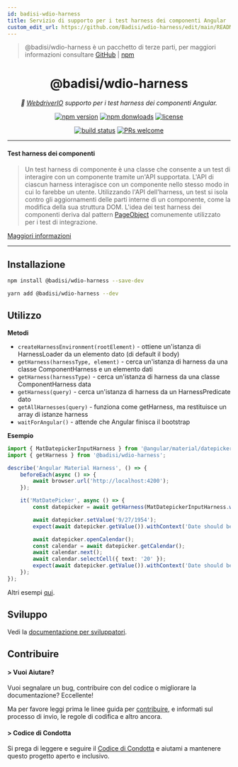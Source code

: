 ```yaml
---
id: badisi-wdio-harness
title: Servizio di supporto per i test harness dei componenti Angular
custom_edit_url: https://github.com/Badisi/wdio-harness/edit/main/README.md
---
```



> @badisi/wdio-harness è un pacchetto di terze parti, per maggiori informazioni consultare [GitHub](https://github.com/Badisi/wdio-harness) | [npm](https://www.npmjs.com/package/@badisi/wdio-harness)
<h1 align="center">
    @badisi/wdio-harness
</h1>

<p align="center">
    <i>🔬 <a href="https://webdriver.io" alt="wdio">WebdriverIO</a> supporto per i test harness dei componenti Angular.</i><br/>
</p>

<p align="center">
    <a href="https://www.npmjs.com/package/@badisi/wdio-harness">
        <img src="https://img.shields.io/npm/v/@badisi/wdio-harness.svg?color=blue&logo=npm" alt="npm version" /></a>
    <a href="https://npmcharts.com/compare/@badisi/wdio-harness?minimal=true">
        <img src="https://img.shields.io/npm/dw/@badisi/wdio-harness.svg?color=7986CB&logo=npm" alt="npm donwloads" /></a>
    <a href="https://github.com/badisi/wdio-harness/blob/main/LICENSE">
        <img src="https://img.shields.io/npm/l/@badisi/wdio-harness.svg?color=ff69b4" alt="license" /></a>
</p>

<p align="center">
    <a href="https://github.com/Badisi/wdio-harness/actions/workflows/ci_tests.yml">
        <img src="https://github.com/Badisi/wdio-harness/actions/workflows/ci_tests.yml/badge.svg" alt="build status" /></a>
    <a href="https://github.com/badisi/wdio-harness/blob/main/CONTRIBUTING.md#-submitting-a-pull-request-pr">
        <img src="https://img.shields.io/badge/PRs-welcome-brightgreen.svg" alt="PRs welcome" /></a>
</p>

<hr/>

#### Test harness dei componenti

> Un test harness di componente è una classe che consente a un test di interagire con un componente tramite un'API supportata. L'API di ciascun harness interagisce con un componente nello stesso modo in cui lo farebbe un utente. Utilizzando l'API dell'harness, un test si isola contro gli aggiornamenti delle parti interne di un componente, come la modifica della sua struttura DOM. L'idea dei test harness dei componenti deriva dal pattern [PageObject](https://martinfowler.com/bliki/PageObject.html) comunemente utilizzato per i test di integrazione.

[Maggiori informazioni](https://material.angular.io/cdk/test-harnesses/overview)

<hr/>

## Installazione

```sh
npm install @badisi/wdio-harness --save-dev
```

```sh
yarn add @badisi/wdio-harness --dev
```


## Utilizzo

__Metodi__

- `createHarnessEnvironment(rootElement)` - ottiene un'istanza di HarnessLoader da un elemento dato (di default il body)
- `getHarness(harnessType, element)` - cerca un'istanza di harness da una classe ComponentHarness e un elemento dati
- `getHarness(harnessType)` - cerca un'istanza di harness da una classe ComponentHarness data
- `getHarness(query)` - cerca un'istanza di harness da un HarnessPredicate dato
- `getAllHarnesses(query)` - funziona come getHarness, ma restituisce un array di istanze harness
- `waitForAngular()` - attende che Angular finisca il bootstrap

__Esempio__

```ts
import { MatDatepickerInputHarness } from '@angular/material/datepicker/testing';
import { getHarness } from '@badisi/wdio-harness';

describe('Angular Material Harness', () => {
    beforeEach(async () => {
        await browser.url('http://localhost:4200');
    });

    it('MatDatePicker', async () => {
        const datepicker = await getHarness(MatDatepickerInputHarness.with({ selector: '#demo-datepicker-input' }));

        await datepicker.setValue('9/27/1954');
        expect(await datepicker.getValue()).withContext('Date should be 9/27/1954').toBe('9/27/1954');

        await datepicker.openCalendar();
        const calendar = await datepicker.getCalendar();
        await calendar.next();
        await calendar.selectCell({ text: '20' });
        expect(await datepicker.getValue()).withContext('Date should be 10/20/1954').toBe('10/20/1954');
    });
});
```

Altri esempi [qui][examples].


## Sviluppo

Vedi la [documentazione per sviluppatori][developer].


## Contribuire

#### > Vuoi Aiutare?

Vuoi segnalare un bug, contribuire con del codice o migliorare la documentazione? Eccellente!

Ma per favore leggi prima le linee guida per [contribuire][contributing], e informati sul processo di invio, le regole di codifica e altro ancora.

#### > Codice di Condotta

Si prega di leggere e seguire il [Codice di Condotta][codeofconduct] e aiutami a mantenere questo progetto aperto e inclusivo.




[developer]: https://github.com/badisi/wdio-harness/blob/main/DEVELOPER.md
[contributing]: https://github.com/badisi/wdio-harness/blob/main/CONTRIBUTING.md
[codeofconduct]: https://github.com/badisi/wdio-harness/blob/main/CODE_OF_CONDUCT.md
[examples]: https://github.com/badisi/wdio-harness/blob/main/projects/tests-e2e/harness.e2e.ts